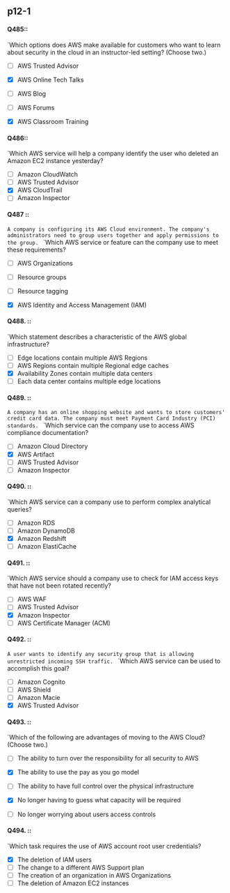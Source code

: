 ##   p12-1

#### Q485::
`Which options does AWS make available for customers who want to learn about security in the cloud in an instructor-led setting? (Choose two.)

- [ ] AWS Trusted Advisor
- [x] AWS Online Tech Talks
- [ ] AWS Blog
- [ ] AWS Forums
- [x] AWS Classroom Training


#### Q486::
`Which AWS service will help a company identify the user who deleted an Amazon EC2 instance yesterday?

- [ ] Amazon CloudWatch
- [ ] AWS Trusted Advisor
- [x] AWS CloudTrail
- [ ] Amazon Inspector

#### Q487 ::
`A company is configuring its AWS Cloud environment. The company's administrators need to group users together and apply permissions to the group.
`
`Which AWS service or feature can the company use to meet these requirements?

- [ ] AWS Organizations
- [ ] Resource groups
- [ ] Resource tagging
- [x] AWS Identity and Access Management (IAM)


#### Q488. :: 
`Which statement describes a characteristic of the AWS global infrastructure?

- [ ] Edge locations contain multiple AWS Regions
- [ ] AWS Regions contain multiple Regional edge caches
- [x] Availability Zones contain multiple data centers
- [ ] Each data center contains multiple edge locations

#### Q489. ::
`A company has an online shopping website and wants to store customers' credit card data. The company must meet Payment Card Industry (PCI) standards.
`
`Which service can the company use to access AWS compliance documentation?

- [ ] Amazon Cloud Directory
- [x] AWS Artifact
- [ ] AWS Trusted Advisor
- [ ] Amazon Inspector

#### Q490. ::
`Which AWS service can a company use to perform complex analytical queries?

- [ ] Amazon RDS
- [ ] Amazon DynamoDB
- [x] Amazon Redshift
- [ ] Amazon ElastiCache

#### Q491. :: 
`Which AWS service should a company use to check for IAM access keys that have not been rotated recently?

- [ ] AWS WAF
- [ ] AWS Trusted Advisor
- [x] Amazon Inspector
- [ ] AWS Certificate Manager (ACM)

#### Q492. ::
`A user wants to identify any security group that is allowing unrestricted incoming SSH traffic.
`
`Which AWS service can be used to accomplish this goal?

- [ ] Amazon Cognito
- [ ] AWS Shield
- [ ] Amazon Macie
- [x] AWS Trusted Advisor

#### Q493. ::
`Which of the following are advantages of moving to the AWS Cloud? (Choose two.)

- [ ] The ability to turn over the responsibility for all security to AWS
- [x] The ability to use the pay as you go model
- [ ] The ability to have full control over the physical infrastructure
- [x] No longer having to guess what capacity will be required
- [ ] No longer worrying about users access controls


#### Q494. ::
`Which task requires the use of AWS account root user credentials?


- [x] The deletion of IAM users
- [ ] The change to a different AWS Support plan
- [ ] The creation of an organization in AWS Organizations
- [ ] The deletion of Amazon EC2 instances
